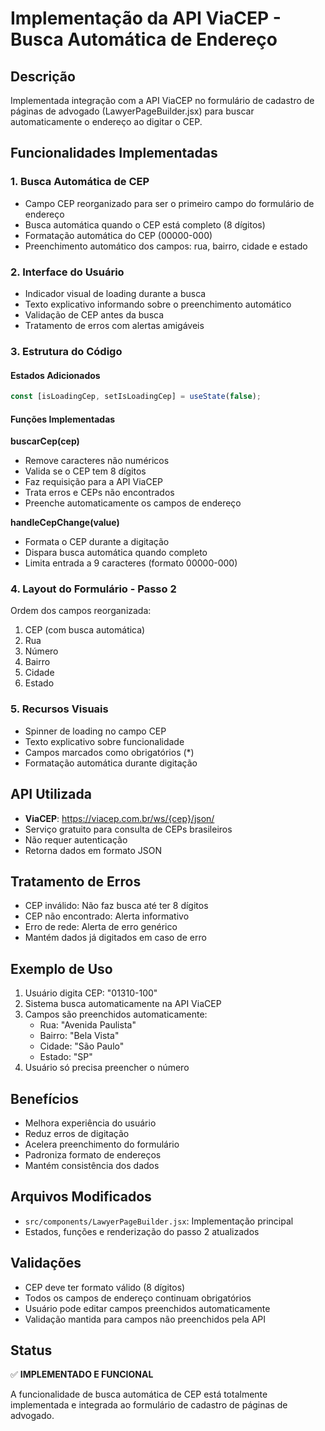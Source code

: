 # Implementação da API ViaCEP - Busca Automática de Endereço

## Descrição
Implementada integração com a API ViaCEP no formulário de cadastro de páginas de advogado (LawyerPageBuilder.jsx) para buscar automaticamente o endereço ao digitar o CEP.

## Funcionalidades Implementadas

### 1. Busca Automática de CEP
- Campo CEP reorganizado para ser o primeiro campo do formulário de endereço
- Busca automática quando o CEP está completo (8 dígitos)
- Formatação automática do CEP (00000-000)
- Preenchimento automático dos campos: rua, bairro, cidade e estado

### 2. Interface do Usuário
- Indicador visual de loading durante a busca
- Texto explicativo informando sobre o preenchimento automático
- Validação de CEP antes da busca
- Tratamento de erros com alertas amigáveis

### 3. Estrutura do Código

#### Estados Adicionados
```jsx
const [isLoadingCep, setIsLoadingCep] = useState(false);
```

#### Funções Implementadas

**buscarCep(cep)**
- Remove caracteres não numéricos
- Valida se o CEP tem 8 dígitos
- Faz requisição para a API ViaCEP
- Trata erros e CEPs não encontrados
- Preenche automaticamente os campos de endereço

**handleCepChange(value)**
- Formata o CEP durante a digitação
- Dispara busca automática quando completo
- Limita entrada a 9 caracteres (formato 00000-000)

### 4. Layout do Formulário - Passo 2
Ordem dos campos reorganizada:
1. CEP (com busca automática)
2. Rua
3. Número
4. Bairro
5. Cidade
6. Estado

### 5. Recursos Visuais
- Spinner de loading no campo CEP
- Texto explicativo sobre funcionalidade
- Campos marcados como obrigatórios (*)
- Formatação automática durante digitação

## API Utilizada
- **ViaCEP**: https://viacep.com.br/ws/{cep}/json/
- Serviço gratuito para consulta de CEPs brasileiros
- Não requer autenticação
- Retorna dados em formato JSON

## Tratamento de Erros
- CEP inválido: Não faz busca até ter 8 dígitos
- CEP não encontrado: Alerta informativo
- Erro de rede: Alerta de erro genérico
- Mantém dados já digitados em caso de erro

## Exemplo de Uso
1. Usuário digita CEP: "01310-100"
2. Sistema busca automaticamente na API ViaCEP
3. Campos são preenchidos automaticamente:
   - Rua: "Avenida Paulista"
   - Bairro: "Bela Vista"
   - Cidade: "São Paulo"
   - Estado: "SP"
4. Usuário só precisa preencher o número

## Benefícios
- Melhora experiência do usuário
- Reduz erros de digitação
- Acelera preenchimento do formulário
- Padroniza formato de endereços
- Mantém consistência dos dados

## Arquivos Modificados
- `src/components/LawyerPageBuilder.jsx`: Implementação principal
- Estados, funções e renderização do passo 2 atualizados

## Validações
- CEP deve ter formato válido (8 dígitos)
- Todos os campos de endereço continuam obrigatórios
- Usuário pode editar campos preenchidos automaticamente
- Validação mantida para campos não preenchidos pela API

## Status
✅ **IMPLEMENTADO E FUNCIONAL**

A funcionalidade de busca automática de CEP está totalmente implementada e integrada ao formulário de cadastro de páginas de advogado.
